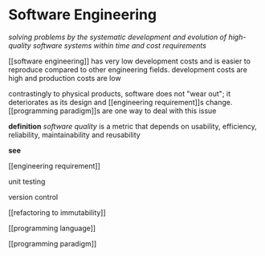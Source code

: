 # Software Engineering

_solving problems by the systematic development and evolution of high-quality software systems within time and cost requirements_

[[software engineering]] has very low development costs and is easier to reproduce compared to other engineering fields. development costs are high and production costs are low

contrastingly to physical products, software does not "wear out"; it deteriorates as its design and [[engineering requirement]]s change. [[programming paradigm]]s are one way to deal with this issue

**definition** _software quality_ is a metric that depends on usability, efficiency, reliability, maintainability and reusability

**see**

[[engineering requirement]]

unit testing

version control

[[refactoring to immutability]]

[[programming language]]

[[programming paradigm]]
